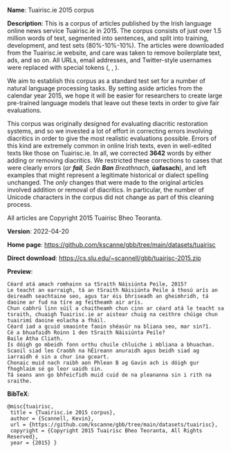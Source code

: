 
**Name**: Tuairisc.ie 2015 corpus

**Description**: This is a corpus of articles published by the Irish language online news service Tuairisc.ie in 2015. The corpus consists of just over 1.5 million words of text, segmented into sentences, and split into training, development, and test sets (80%-10%-10%). The articles were downloaded from the Tuairisc.ie website, and care was taken to remove boilerplate text, ads, and so on. All URLs, email addresses, and Twitter-style usernames were replaced with special tokens (<URL>, <EMAIL>, <USER>). 

We aim to establish this corpus as a standard test set for a number
of natural language processing tasks.  By setting aside articles from
the calendar year 2015, we hope it will be easier for researchers
to create large pre-trained language models that leave out these
texts in order to give fair evaluations.

This corpus was originally designed for evaluating diacritic restoration systems, and so we invested a lot of effort in correcting errors involving diacritics in order to give the most realistic evaluations possible. Errors of this kind are extremely common in online Irish texts, even in well-edited texts like those on Tuairisc.ie. In all, we corrected **3642** words by either adding or removing diacritics.
We restricted these corrections to cases that were clearly errors (*ar **fail**, Seán **Ban** Breathnach*, **úafasach**), and left
examples that might represent a legitimate historical or dialect spelling unchanged. The *only* changes that were made to the original articles involved 
addition or removal of diacritics.  In particular, the number of Unicode characters in the corpus did not change as part of this cleaning process.

All articles are Copyright 2015 Tuairisc Bheo Teoranta.

**Version**: 2022-04-20

**Home page**: <https://github.com/kscanne/gbb/tree/main/datasets/tuairisc>

**Direct download**: <https://cs.slu.edu/~scannell/gbb/tuairisc-2015.zip>

**Preview**:

~~~
Céard atá amach romhainn sa tSraith Náisiúnta Peile, 2015?
Le teacht an earraigh, tá an tSraith Náisiúnta Peile á thosú arís an deireadh seachtaine seo, agus tar éis bhriseadh an gheimhridh, tá daoine ar fud na tíre ag feitheamh air arís.
Chun cabhrú linn súil a chaitheamh chun cinn ar céard atá le teacht sa tsraith, chuaigh Tuairisc.ie ar aistear chuig na ceithre chúige chun tuairimí daoine eolacha a fháil.
Céard iad a gcuid smaointe faoin shéasúr na bliana seo, mar sin?1.
Cé a bhuafaidh Roinn 1 den tSraith Náisiúnta Peile?
Baile Átha Cliath.
Is dóigh go mbeidh fonn orthu chuile chluiche i mbliana a bhuachan.
Scaoil siad leo Craobh na hÉireann anuraidh agus beidh siad ag iarraidh é sin a chur ina gceart.
Chonaic muid nach raibh aon Phlean B ag Gavin ach is dóigh gur fhoghlaim sé go leor uaidh sin.
Tá seans ann go bhfeicfidh muid cuid de na pleananna sin i rith na sraithe.
~~~

**BibTeX**:
~~~
@misc{tuairisc,
 title = {Tuairisc.ie 2015 corpus},
 author = {Scannell, Kevin},
 url = {https://github.com/kscanne/gbb/tree/main/datasets/tuairisc},
 copyright = {Copyright 2015 Tuairisc Bheo Teoranta, All Rights Reserved},
 year = {2015} }
~~~
